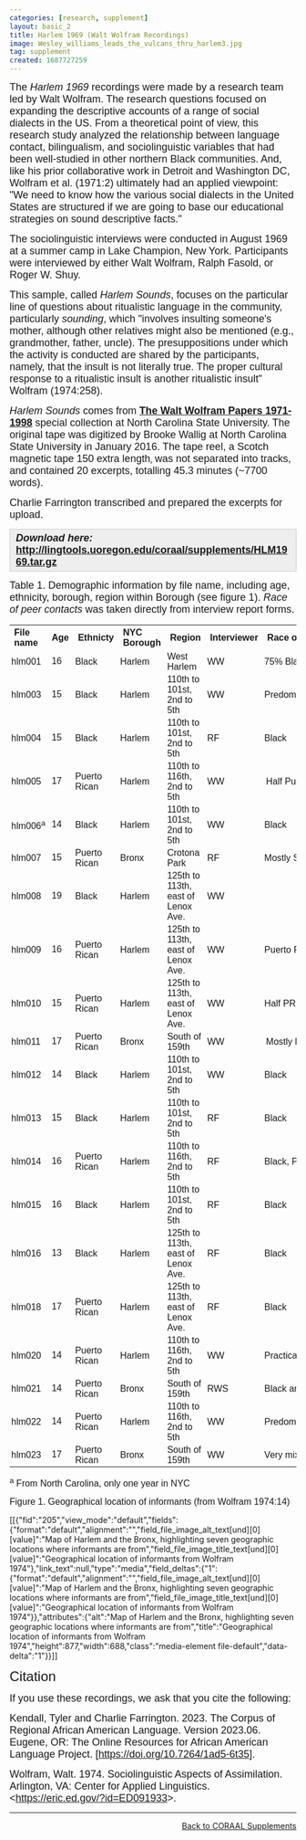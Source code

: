 ```yaml
---
categories: [research, supplement]
layout: basic_2
title: Harlem 1969 (Walt Wolfram Recordings)
image: Wesley_williams_leads_the_vulcans_thru_harlem3.jpg
tag: supplement
created: 1687727259
---
```

<p><span style="font-family:Arial,Helvetica,sans-serif;"><span style="font-size:18px;">The <em>Harlem 1969</em> recordings were made by a research team led by Walt Wolfram. The research questions focused on expanding the descriptive accounts of a range of social dialects in the US. From a theoretical point of view, this research study analyzed the relationship between language contact, bilingualism, and sociolinguistic variables that had been well-studied in other northern Black communities. And, like his prior collaborative work in Detroit and Washington DC, Wolfram et al. (1971:2) ultimately had an applied viewpoint: "We need to know how the various social dialects in the United States are structured if we are going to base our educational strategies on sound descriptive facts."</span></span></p><p><span style="font-family:Arial,Helvetica,sans-serif;"><span style="font-size:18px;">The sociolinguistic interviews were conducted in August 1969 at a summer camp in Lake Champion, New York. Participants were interviewed by either Walt Wolfram, Ralph Fasold, or Roger W. Shuy.</span></span></p><p><span style="font-family:Arial,Helvetica,sans-serif;"><span style="font-size:18px;">This sample, called <em>Harlem Sounds</em>, focuses on the particular line of questions about ritualistic language in the community, particularly <em>sounding</em>, which "involves insulting someone's mother, although other relatives might also be mentioned (e.g., grandmother, father, uncle). The presuppositions under which the activity is conducted are shared by the participants, namely, that the insult is not literally true. The proper cultural response to a ritualistic insult is another ritualistic insult" Wolfram (1974:258).</span></span></p><p><span style="font-family:Arial,Helvetica,sans-serif;"><span style="font-size:18px;"><em>Harlem Sounds</em> comes from <strong><a href="https://www.lib.ncsu.edu/findingaids/mc00354" target="_blank">The Walt Wolfram Papers 1971-1998</a></strong> special collection at North Carolina State University. The original tape was digitized by Brooke Wallig at North Carolina State University in January 2016. The tape reel, a Scotch magnetic tape 150 extra length</span></span>, <span style="font-family:Arial,Helvetica,sans-serif;"><span style="font-size:18px;">was not separated into tracks, and contained 20 excerpts, totalling 45.3 minutes (~7700 words).</span></span></p><p><span style="font-family:Arial,Helvetica,sans-serif;"><span style="font-size:18px;">Charlie Farrington transcribed and prepared the excerpts for upload.</span></span></p><div style="background:#eeeeee;border:1px solid #cccccc;padding:5px 10px;"><strong><em><span style="font-family:Arial,Helvetica,sans-serif;"><span style="font-size:18px;">Download here: </span></span></em><span style="font-size:18px;"><span style="font-family:Arial,Helvetica,sans-serif;"><a href="http://lingtools.uoregon.edu/coraal/supplements/HLM1969.tar.gz">http://lingtools.uoregon.edu/coraal/supplements/HLM1969.tar.gz </a></span></span></strong></div><p><span style="font-size:18px;"><span style="font-family:Arial,Helvetica,sans-serif;">Table 1. Demographic information by file name, including age, ethnicity, borough, region within Borough (see figure 1). <em>Race of peer contacts</em> was taken directly from interview report forms.</span></span></p><table class="table table--responsive table--borders"><tbody class="table__body"><tr class="table__row__header"><th class="table__cell table__header" style="text-align: left; vertical-align: middle;"><span style="font-family:Trebuchet MS,Helvetica,sans-serif;"><span style="font-size:16px;">File name</span></span></th><th class="table__cell table__header" style="text-align: left; vertical-align: middle;"><span style="font-family:Trebuchet MS,Helvetica,sans-serif;"><span style="font-size:16px;">Age</span></span></th><th class="table__cell table__header" style="text-align: left; vertical-align: middle;"><span style="font-family:Trebuchet MS,Helvetica,sans-serif;">Ethnicty</span></th><th class="table__cell table__header" style="text-align: left; vertical-align: middle;"><span style="font-family:Trebuchet MS,Helvetica,sans-serif;">NYC Borough</span></th><th class="table__cell table__header" style="text-align: left; vertical-align: middle;"><span style="font-family:Trebuchet MS,Helvetica,sans-serif;">Region</span></th><th class="table__cell table__header" style="text-align: left; vertical-align: middle;"><span style="font-family:Trebuchet MS,Helvetica,sans-serif;">Interviewer</span></th><th class="table__cell table__header" style="text-align: left; vertical-align: middle;"><span style="font-family:Trebuchet MS,Helvetica,sans-serif;">Race of Peer Contacts</span></th></tr><tr><td data-sheets-value="{&quot;1&quot;:2,&quot;2&quot;:&quot;hlm001&quot;}" data-th="File name" style="overflow: hidden; padding: 2px 3px; vertical-align: middle; text-align: left;"><span style="font-size:16px;"><span style="font-family:Arial,Helvetica,sans-serif;">hlm001</span></span></td><td class="table__cell" data-th="Age" style="text-align: left; vertical-align: middle;"><span style="font-size:16px;"><span style="font-family:Arial,Helvetica,sans-serif;">16</span></span></td><td data-sheets-value="{&quot;1&quot;:2,&quot;2&quot;:&quot;African American&quot;}" data-th="Ethnicty" style="overflow: hidden; padding: 2px 3px; vertical-align: middle; text-align: left;"><span style="font-size:16px;"><span style="font-family:Arial,Helvetica,sans-serif;">Black</span></span></td><td data-sheets-value="{&quot;1&quot;:2,&quot;2&quot;:&quot;Harlem&quot;}" data-th="NYC Borough" style="overflow: hidden; padding: 2px 3px; vertical-align: middle; text-align: left;"><span style="font-size:16px;"><span style="font-family:Arial,Helvetica,sans-serif;">Harlem</span></span></td><td data-sheets-value="{&quot;1&quot;:2,&quot;2&quot;:&quot;Central Harlem&quot;}" data-th="Region" style="overflow: hidden; padding: 2px 3px; vertical-align: middle; text-align: left;"><span style="font-size:16px;"><span style="font-family:Arial,Helvetica,sans-serif;">West Harlem</span></span></td><td data-sheets-value="{&quot;1&quot;:2,&quot;2&quot;:&quot;WW&quot;}" data-th="Interviewer" style="overflow: hidden; padding: 2px 3px; vertical-align: middle; text-align: left;"><span style="font-size:16px;"><span style="font-family:Arial,Helvetica,sans-serif;">WW</span></span></td><td data-sheets-value="{&quot;1&quot;:2,&quot;2&quot;:&quot;75% Black&quot;}" data-th="Race of Peer Contacts" style="overflow: hidden; padding: 2px 3px; vertical-align: middle; text-align: left;"><span style="font-size:16px;"><span style="font-family:Arial,Helvetica,sans-serif;">75% Black</span></span></td></tr><tr><td data-sheets-value="{&quot;1&quot;:2,&quot;2&quot;:&quot;hlm003&quot;}" data-th="File name" style="overflow: hidden; padding: 2px 3px; vertical-align: middle; text-align: left;"><span style="font-size:16px;"><span style="font-family:Arial,Helvetica,sans-serif;">hlm003</span></span></td><td class="table__cell" data-th="Age" style="text-align: left; vertical-align: middle;"><span style="font-size:16px;"><span style="font-family:Arial,Helvetica,sans-serif;">15</span></span></td><td data-sheets-value="{&quot;1&quot;:2,&quot;2&quot;:&quot;African American&quot;}" data-th="Ethnicty" style="overflow: hidden; padding: 2px 3px; vertical-align: middle; text-align: left;"><span style="font-size:16px;"><span style="font-family:Arial,Helvetica,sans-serif;">Black</span></span></td><td data-sheets-value="{&quot;1&quot;:2,&quot;2&quot;:&quot;Harlem&quot;}" data-th="NYC Borough" style="overflow: hidden; padding: 2px 3px; vertical-align: middle; text-align: left;"><span style="font-size:16px;"><span style="font-family:Arial,Helvetica,sans-serif;">Harlem</span></span></td><td data-sheets-value="{&quot;1&quot;:2,&quot;2&quot;:&quot;110th to 101st, 2nd to 5th&quot;}" data-th="Region" style="overflow: hidden; padding: 2px 3px; vertical-align: middle; text-align: left;"><span style="font-size:16px;"><span style="font-family:Arial,Helvetica,sans-serif;">110th to 101st, 2nd to 5th</span></span></td><td data-sheets-value="{&quot;1&quot;:2,&quot;2&quot;:&quot;WW&quot;}" data-th="Interviewer" style="overflow: hidden; padding: 2px 3px; vertical-align: middle; text-align: left;"><span style="font-size:16px;"><span style="font-family:Arial,Helvetica,sans-serif;">WW</span></span></td><td data-sheets-value="{&quot;1&quot;:2,&quot;2&quot;:&quot;Predominantly Black&quot;}" data-th="Race of Peer Contacts" style="overflow: hidden; padding: 2px 3px; vertical-align: middle; text-align: left;"><span style="font-size:16px;"><span style="font-family:Arial,Helvetica,sans-serif;">Predominantly Black</span></span></td></tr><tr><td data-sheets-value="{&quot;1&quot;:2,&quot;2&quot;:&quot;hlm004&quot;}" data-th="File name" style="overflow: hidden; padding: 2px 3px; vertical-align: middle; text-align: left;"><span style="font-size:16px;"><span style="font-family:Arial,Helvetica,sans-serif;">hlm004</span></span></td><td class="table__cell" data-th="Age" style="text-align: left; vertical-align: middle;"><span style="font-size:16px;"><span style="font-family:Arial,Helvetica,sans-serif;">15</span></span></td><td data-sheets-value="{&quot;1&quot;:2,&quot;2&quot;:&quot;African American&quot;}" data-th="Ethnicty" style="overflow: hidden; padding: 2px 3px; vertical-align: middle; text-align: left;"><span style="font-size:16px;"><span style="font-family:Arial,Helvetica,sans-serif;">Black</span></span></td><td data-sheets-value="{&quot;1&quot;:2,&quot;2&quot;:&quot;Harlem&quot;}" data-th="NYC Borough" style="overflow: hidden; padding: 2px 3px; vertical-align: middle; text-align: left;"><span style="font-size:16px;"><span style="font-family:Arial,Helvetica,sans-serif;">Harlem</span></span></td><td data-sheets-value="{&quot;1&quot;:2,&quot;2&quot;:&quot;110th to 101st, 2nd to 5th&quot;}" data-th="Region" style="overflow: hidden; padding: 2px 3px; vertical-align: middle; text-align: left;"><span style="font-size:16px;"><span style="font-family:Arial,Helvetica,sans-serif;">110th to 101st, 2nd to 5th</span></span></td><td data-sheets-value="{&quot;1&quot;:2,&quot;2&quot;:&quot;RF&quot;}" data-th="Interviewer" style="overflow: hidden; padding: 2px 3px; vertical-align: middle; text-align: left;"><span style="font-size:16px;"><span style="font-family:Arial,Helvetica,sans-serif;">RF</span></span></td><td data-sheets-value="{&quot;1&quot;:2,&quot;2&quot;:&quot;Black&quot;}" data-th="Race of Peer Contacts" style="overflow: hidden; padding: 2px 3px; vertical-align: middle; text-align: left;"><span style="font-size:16px;"><span style="font-family:Arial,Helvetica,sans-serif;">Black</span></span></td></tr><tr><td data-sheets-value="{&quot;1&quot;:2,&quot;2&quot;:&quot;hlm005&quot;}" data-th="File name" style="overflow: hidden; padding: 2px 3px; vertical-align: middle; text-align: left;"><span style="font-size:16px;"><span style="font-family:Arial,Helvetica,sans-serif;">hlm005</span></span></td><td class="table__cell" data-th="Age" style="text-align: left; vertical-align: middle;"><span style="font-size:16px;"><span style="font-family:Arial,Helvetica,sans-serif;">17</span></span></td><td data-sheets-value="{&quot;1&quot;:2,&quot;2&quot;:&quot;Puerto Rican&quot;}" data-th="Ethnicty" style="overflow: hidden; padding: 2px 3px; vertical-align: middle; text-align: left;"><span style="font-size:16px;"><span style="font-family:Arial,Helvetica,sans-serif;">Puerto Rican</span></span></td><td data-sheets-value="{&quot;1&quot;:2,&quot;2&quot;:&quot;Harlem&quot;}" data-th="NYC Borough" style="overflow: hidden; padding: 2px 3px; vertical-align: middle; text-align: left;"><span style="font-size:16px;"><span style="font-family:Arial,Helvetica,sans-serif;">Harlem</span></span></td><td data-sheets-value="{&quot;1&quot;:2,&quot;2&quot;:&quot;110th to 116th, 2nd to 5th&quot;}" data-th="Region" style="overflow: hidden; padding: 2px 3px; vertical-align: middle; text-align: left;"><span style="font-size:16px;"><span style="font-family:Arial,Helvetica,sans-serif;">110th to 116th, 2nd to 5th</span></span></td><td data-sheets-value="{&quot;1&quot;:2,&quot;2&quot;:&quot;WW&quot;}" data-th="Interviewer" style="overflow: hidden; padding: 2px 3px; vertical-align: middle; text-align: left;"><span style="font-size:16px;"><span style="font-family:Arial,Helvetica,sans-serif;">WW</span></span></td><td data-sheets-value="{&quot;1&quot;:2,&quot;2&quot;:&quot;Half Puerto Rican, half Black&quot;}" data-th="Race of Peer Contacts" style="border-right: 1px solid transparent; overflow: visible; padding: 2px 3px; vertical-align: middle; text-align: left;"><div style="white-space:nowrap;overflow:hidden;position:relative;width:242px;left:3px;"><div style="float:left;"><span style="font-size:16px;"><span style="font-family:Arial,Helvetica,sans-serif;">Half Puerto Rican, half Black</span></span></div></div></td></tr><tr><td data-sheets-value="{&quot;1&quot;:2,&quot;2&quot;:&quot;hlm006&quot;}" data-th="File name" style="overflow: hidden; padding: 2px 3px; vertical-align: middle; text-align: left;"><span style="font-size:16px;"><span style="font-family:Arial,Helvetica,sans-serif;">hlm006<sup>a</sup></span></span></td><td class="table__cell" data-th="Age" style="text-align: left; vertical-align: middle;"><span style="font-size:16px;"><span style="font-family:Arial,Helvetica,sans-serif;">14</span></span></td><td data-sheets-value="{&quot;1&quot;:2,&quot;2&quot;:&quot;African American&quot;}" data-th="Ethnicty" style="overflow: hidden; padding: 2px 3px; vertical-align: middle; text-align: left;"><span style="font-size:16px;"><span style="font-family:Arial,Helvetica,sans-serif;">Black</span></span></td><td data-sheets-value="{&quot;1&quot;:2,&quot;2&quot;:&quot;Harlem&quot;}" data-th="NYC Borough" style="overflow: hidden; padding: 2px 3px; vertical-align: middle; text-align: left;"><span style="font-size:16px;"><span style="font-family:Arial,Helvetica,sans-serif;">Harlem</span></span></td><td data-sheets-value="{&quot;1&quot;:2,&quot;2&quot;:&quot;110th to 101st, 2nd to 5th&quot;}" data-th="Region" style="overflow: hidden; padding: 2px 3px; vertical-align: middle; text-align: left;"><span style="font-size:16px;"><span style="font-family:Arial,Helvetica,sans-serif;">110th to 101st, 2nd to 5th</span></span></td><td data-sheets-value="{&quot;1&quot;:2,&quot;2&quot;:&quot;WW&quot;}" data-th="Interviewer" style="overflow: hidden; padding: 2px 3px; vertical-align: middle; text-align: left;"><span style="font-size:16px;"><span style="font-family:Arial,Helvetica,sans-serif;">WW</span></span></td><td data-sheets-value="{&quot;1&quot;:2,&quot;2&quot;:&quot;Black&quot;}" data-th="Race of Peer Contacts" style="overflow: hidden; padding: 2px 3px; vertical-align: middle; text-align: left;"><span style="font-size:16px;"><span style="font-family:Arial,Helvetica,sans-serif;">Black</span></span></td></tr><tr><td data-sheets-value="{&quot;1&quot;:2,&quot;2&quot;:&quot;hlm007&quot;}" data-th="File name" style="overflow: hidden; padding: 2px 3px; vertical-align: middle; text-align: left;"><span style="font-size:16px;"><span style="font-family:Arial,Helvetica,sans-serif;">hlm007</span></span></td><td class="table__cell" data-th="Age" style="text-align: left; vertical-align: middle;"><span style="font-size:16px;"><span style="font-family:Arial,Helvetica,sans-serif;">15</span></span></td><td data-sheets-value="{&quot;1&quot;:2,&quot;2&quot;:&quot;Puerto Rican&quot;}" data-th="Ethnicty" style="overflow: hidden; padding: 2px 3px; vertical-align: middle; text-align: left;"><span style="font-size:16px;"><span style="font-family:Arial,Helvetica,sans-serif;">Puerto Rican</span></span></td><td data-sheets-value="{&quot;1&quot;:2,&quot;2&quot;:&quot;Bronx&quot;}" data-th="NYC Borough" style="overflow: hidden; padding: 2px 3px; vertical-align: middle; text-align: left;"><span style="font-size:16px;"><span style="font-family:Arial,Helvetica,sans-serif;">Bronx</span></span></td><td data-sheets-value="{&quot;1&quot;:2,&quot;2&quot;:&quot;Crotona Park&quot;}" data-th="Region" style="overflow: hidden; padding: 2px 3px; vertical-align: middle; text-align: left;"><span style="font-size:16px;"><span style="font-family:Arial,Helvetica,sans-serif;">Crotona Park</span></span></td><td data-sheets-value="{&quot;1&quot;:2,&quot;2&quot;:&quot;RF&quot;}" data-th="Interviewer" style="overflow: hidden; padding: 2px 3px; vertical-align: middle; text-align: left;"><span style="font-size:16px;"><span style="font-family:Arial,Helvetica,sans-serif;">RF</span></span></td><td data-sheets-value="{&quot;1&quot;:2,&quot;2&quot;:&quot;Mostly Spanish&quot;}" data-th="Race of Peer Contacts" style="overflow: hidden; padding: 2px 3px; vertical-align: middle; text-align: left;"><span style="font-size:16px;"><span style="font-family:Arial,Helvetica,sans-serif;">Mostly Spanish</span></span></td></tr><tr><td data-sheets-value="{&quot;1&quot;:2,&quot;2&quot;:&quot;hlm008&quot;}" data-th="File name" style="overflow: hidden; padding: 2px 3px; vertical-align: middle; text-align: left;"><span style="font-size:16px;"><span style="font-family:Arial,Helvetica,sans-serif;">hlm008</span></span></td><td class="table__cell" data-th="Age" style="text-align: left; vertical-align: middle;"><span style="font-size:16px;"><span style="font-family:Arial,Helvetica,sans-serif;">19</span></span></td><td data-sheets-value="{&quot;1&quot;:2,&quot;2&quot;:&quot;African American&quot;}" data-th="Ethnicty" style="overflow: hidden; padding: 2px 3px; vertical-align: middle; text-align: left;"><span style="font-size:16px;"><span style="font-family:Arial,Helvetica,sans-serif;">Black</span></span></td><td data-sheets-value="{&quot;1&quot;:2,&quot;2&quot;:&quot;Harlem&quot;}" data-th="NYC Borough" style="overflow: hidden; padding: 2px 3px; vertical-align: middle; text-align: left;"><span style="font-size:16px;"><span style="font-family:Arial,Helvetica,sans-serif;">Harlem</span></span></td><td data-sheets-value="{&quot;1&quot;:2,&quot;2&quot;:&quot;125th to 113th, east of Lenox Ave.&quot;}" data-th="Region" style="overflow: hidden; padding: 2px 3px; vertical-align: middle; text-align: left;"><span style="font-size:16px;"><span style="font-family:Arial,Helvetica,sans-serif;">125th to 113th, east of Lenox Ave.</span></span></td><td data-sheets-value="{&quot;1&quot;:2,&quot;2&quot;:&quot;WW&quot;}" data-th="Interviewer" style="overflow: hidden; padding: 2px 3px; vertical-align: middle; text-align: left;"><span style="font-size:16px;"><span style="font-family:Arial,Helvetica,sans-serif;">WW</span></span></td><td data-th="Race of Peer Contacts" style="overflow: hidden; padding: 2px 3px; vertical-align: middle; text-align: left;">&nbsp;</td></tr><tr><td data-sheets-value="{&quot;1&quot;:2,&quot;2&quot;:&quot;hlm009&quot;}" data-th="File name" style="overflow: hidden; padding: 2px 3px; vertical-align: middle; text-align: left;"><span style="font-size:16px;"><span style="font-family:Arial,Helvetica,sans-serif;">hlm009</span></span></td><td class="table__cell" data-th="Age" style="text-align: left; vertical-align: middle;"><span style="font-size:16px;"><span style="font-family:Arial,Helvetica,sans-serif;">16</span></span></td><td data-sheets-value="{&quot;1&quot;:2,&quot;2&quot;:&quot;Puerto Rican&quot;}" data-th="Ethnicty" style="overflow: hidden; padding: 2px 3px; vertical-align: middle; text-align: left;"><span style="font-size:16px;"><span style="font-family:Arial,Helvetica,sans-serif;">Puerto Rican</span></span></td><td data-sheets-value="{&quot;1&quot;:2,&quot;2&quot;:&quot;Harlem&quot;}" data-th="NYC Borough" style="overflow: hidden; padding: 2px 3px; vertical-align: middle; text-align: left;"><span style="font-size:16px;"><span style="font-family:Arial,Helvetica,sans-serif;">Harlem</span></span></td><td data-sheets-value="{&quot;1&quot;:2,&quot;2&quot;:&quot;125th to 113th, east of Lenox Ave.&quot;}" data-th="Region" style="overflow: hidden; padding: 2px 3px; vertical-align: middle; text-align: left;"><span style="font-size:16px;"><span style="font-family:Arial,Helvetica,sans-serif;">125th to 113th, east of Lenox Ave.</span></span></td><td data-sheets-value="{&quot;1&quot;:2,&quot;2&quot;:&quot;WW&quot;}" data-th="Interviewer" style="overflow: hidden; padding: 2px 3px; vertical-align: middle; text-align: left;"><span style="font-size:16px;"><span style="font-family:Arial,Helvetica,sans-serif;">WW</span></span></td><td data-sheets-value="{&quot;1&quot;:2,&quot;2&quot;:&quot;Puerto Rican&quot;}" data-th="Race of Peer Contacts" style="overflow: hidden; padding: 2px 3px; vertical-align: middle; text-align: left;"><span style="font-size:16px;"><span style="font-family:Arial,Helvetica,sans-serif;">Puerto Rican</span></span></td></tr><tr><td data-sheets-value="{&quot;1&quot;:2,&quot;2&quot;:&quot;hlm010&quot;}" data-th="File name" style="overflow: hidden; padding: 2px 3px; vertical-align: middle; text-align: left;"><span style="font-size:16px;"><span style="font-family:Arial,Helvetica,sans-serif;">hlm010</span></span></td><td class="table__cell" data-th="Age" style="text-align: left; vertical-align: middle;"><span style="font-size:16px;"><span style="font-family:Arial,Helvetica,sans-serif;">15</span></span></td><td data-sheets-value="{&quot;1&quot;:2,&quot;2&quot;:&quot;Puerto Rican&quot;}" data-th="Ethnicty" style="overflow: hidden; padding: 2px 3px; vertical-align: middle; text-align: left;"><span style="font-size:16px;"><span style="font-family:Arial,Helvetica,sans-serif;">Puerto Rican</span></span></td><td data-sheets-value="{&quot;1&quot;:2,&quot;2&quot;:&quot;Harlem&quot;}" data-th="NYC Borough" style="overflow: hidden; padding: 2px 3px; vertical-align: middle; text-align: left;"><span style="font-size:16px;"><span style="font-family:Arial,Helvetica,sans-serif;">Harlem</span></span></td><td data-sheets-value="{&quot;1&quot;:2,&quot;2&quot;:&quot;125th to 113th, east of Lenox Ave.&quot;}" data-th="Region" style="overflow: hidden; padding: 2px 3px; vertical-align: middle; text-align: left;"><span style="font-size:16px;"><span style="font-family:Arial,Helvetica,sans-serif;">125th to 113th, east of Lenox Ave.</span></span></td><td data-sheets-value="{&quot;1&quot;:2,&quot;2&quot;:&quot;WW&quot;}" data-th="Interviewer" style="overflow: hidden; padding: 2px 3px; vertical-align: middle; text-align: left;"><span style="font-size:16px;"><span style="font-family:Arial,Helvetica,sans-serif;">WW</span></span></td><td data-sheets-value="{&quot;1&quot;:2,&quot;2&quot;:&quot;Half PR, half Black&quot;}" data-th="Race of Peer Contacts" style="overflow: hidden; padding: 2px 3px; vertical-align: middle; text-align: left;"><span style="font-size:16px;"><span style="font-family:Arial,Helvetica,sans-serif;">Half PR, half Black</span></span></td></tr><tr><td data-sheets-value="{&quot;1&quot;:2,&quot;2&quot;:&quot;hlm011&quot;}" data-th="File name" style="overflow: hidden; padding: 2px 3px; vertical-align: middle; text-align: left;"><span style="font-size:16px;"><span style="font-family:Arial,Helvetica,sans-serif;">hlm011</span></span></td><td class="table__cell" data-th="Age" style="text-align: left; vertical-align: middle;"><span style="font-size:16px;"><span style="font-family:Arial,Helvetica,sans-serif;">17</span></span></td><td data-sheets-value="{&quot;1&quot;:2,&quot;2&quot;:&quot;Puerto Rican&quot;}" data-th="Ethnicty" style="overflow: hidden; padding: 2px 3px; vertical-align: middle; text-align: left;"><span style="font-size:16px;"><span style="font-family:Arial,Helvetica,sans-serif;">Puerto Rican</span></span></td><td data-sheets-value="{&quot;1&quot;:2,&quot;2&quot;:&quot;Bronx&quot;}" data-th="NYC Borough" style="overflow: hidden; padding: 2px 3px; vertical-align: middle; text-align: left;"><span style="font-size:16px;"><span style="font-family:Arial,Helvetica,sans-serif;">Bronx</span></span></td><td data-sheets-value="{&quot;1&quot;:2,&quot;2&quot;:&quot;South of 159th&quot;}" data-th="Region" style="overflow: hidden; padding: 2px 3px; vertical-align: middle; text-align: left;"><span style="font-size:16px;"><span style="font-family:Arial,Helvetica,sans-serif;">South of 159th</span></span></td><td data-sheets-value="{&quot;1&quot;:2,&quot;2&quot;:&quot;WW&quot;}" data-th="Interviewer" style="overflow: hidden; padding: 2px 3px; vertical-align: middle; text-align: left;"><span style="font-size:16px;"><span style="font-family:Arial,Helvetica,sans-serif;">WW</span></span></td><td data-sheets-value="{&quot;1&quot;:2,&quot;2&quot;:&quot;Mostly PR, but some Black&quot;}" data-th="Race of Peer Contacts" style="border-right: 1px solid transparent; overflow: visible; padding: 2px 3px; vertical-align: middle; text-align: left;"><div style="white-space:nowrap;overflow:hidden;position:relative;width:242px;left:3px;"><div style="float:left;"><span style="font-size:16px;"><span style="font-family:Arial,Helvetica,sans-serif;">Mostly PR, but some Black</span></span></div></div></td></tr><tr><td data-sheets-value="{&quot;1&quot;:2,&quot;2&quot;:&quot;hlm012&quot;}" data-th="File name" style="overflow: hidden; padding: 2px 3px; vertical-align: middle; text-align: left;"><span style="font-size:16px;"><span style="font-family:Arial,Helvetica,sans-serif;">hlm012</span></span></td><td class="table__cell" data-th="Age" style="text-align: left; vertical-align: middle;"><span style="font-size:16px;"><span style="font-family:Arial,Helvetica,sans-serif;">14</span></span></td><td data-sheets-value="{&quot;1&quot;:2,&quot;2&quot;:&quot;African American&quot;}" data-th="Ethnicty" style="overflow: hidden; padding: 2px 3px; vertical-align: middle; text-align: left;"><span style="font-size:16px;"><span style="font-family:Arial,Helvetica,sans-serif;">Black</span></span></td><td data-sheets-value="{&quot;1&quot;:2,&quot;2&quot;:&quot;Harlem&quot;}" data-th="NYC Borough" style="overflow: hidden; padding: 2px 3px; vertical-align: middle; text-align: left;"><span style="font-size:16px;"><span style="font-family:Arial,Helvetica,sans-serif;">Harlem</span></span></td><td data-sheets-value="{&quot;1&quot;:2,&quot;2&quot;:&quot;110th to 101st, 2nd to 5th&quot;}" data-th="Region" style="overflow: hidden; padding: 2px 3px; vertical-align: middle; text-align: left;"><span style="font-size:16px;"><span style="font-family:Arial,Helvetica,sans-serif;">110th to 101st, 2nd to 5th</span></span></td><td data-sheets-value="{&quot;1&quot;:2,&quot;2&quot;:&quot;WW&quot;}" data-th="Interviewer" style="overflow: hidden; padding: 2px 3px; vertical-align: middle; text-align: left;"><span style="font-size:16px;"><span style="font-family:Arial,Helvetica,sans-serif;">WW</span></span></td><td data-sheets-value="{&quot;1&quot;:2,&quot;2&quot;:&quot;Black&quot;}" data-th="Race of Peer Contacts" style="overflow: hidden; padding: 2px 3px; vertical-align: middle; text-align: left;"><span style="font-size:16px;"><span style="font-family:Arial,Helvetica,sans-serif;">Black</span></span></td></tr><tr><td data-sheets-value="{&quot;1&quot;:2,&quot;2&quot;:&quot;hlm013&quot;}" data-th="File name" style="overflow: hidden; padding: 2px 3px; vertical-align: middle; text-align: left;"><span style="font-size:16px;"><span style="font-family:Arial,Helvetica,sans-serif;">hlm013</span></span></td><td class="table__cell" data-th="Age" style="text-align: left; vertical-align: middle;"><span style="font-size:16px;"><span style="font-family:Arial,Helvetica,sans-serif;">15</span></span></td><td data-sheets-value="{&quot;1&quot;:2,&quot;2&quot;:&quot;African American&quot;}" data-th="Ethnicty" style="overflow: hidden; padding: 2px 3px; vertical-align: middle; text-align: left;"><span style="font-size:16px;"><span style="font-family:Arial,Helvetica,sans-serif;">Black</span></span></td><td data-sheets-value="{&quot;1&quot;:2,&quot;2&quot;:&quot;Harlem&quot;}" data-th="NYC Borough" style="overflow: hidden; padding: 2px 3px; vertical-align: middle; text-align: left;"><span style="font-size:16px;"><span style="font-family:Arial,Helvetica,sans-serif;">Harlem</span></span></td><td data-sheets-value="{&quot;1&quot;:2,&quot;2&quot;:&quot;110th to 101st, 2nd to 5th&quot;}" data-th="Region" style="overflow: hidden; padding: 2px 3px; vertical-align: middle; text-align: left;"><span style="font-size:16px;"><span style="font-family:Arial,Helvetica,sans-serif;">110th to 101st, 2nd to 5th</span></span></td><td data-sheets-value="{&quot;1&quot;:2,&quot;2&quot;:&quot;RF&quot;}" data-th="Interviewer" style="overflow: hidden; padding: 2px 3px; vertical-align: middle; text-align: left;"><span style="font-size:16px;"><span style="font-family:Arial,Helvetica,sans-serif;">RF</span></span></td><td data-sheets-value="{&quot;1&quot;:2,&quot;2&quot;:&quot;Black&quot;}" data-th="Race of Peer Contacts" style="overflow: hidden; padding: 2px 3px; vertical-align: middle; text-align: left;"><span style="font-size:16px;"><span style="font-family:Arial,Helvetica,sans-serif;">Black</span></span></td></tr><tr><td data-sheets-value="{&quot;1&quot;:2,&quot;2&quot;:&quot;hlm014&quot;}" data-th="File name" style="overflow: hidden; padding: 2px 3px; vertical-align: middle; text-align: left;"><span style="font-size:16px;"><span style="font-family:Arial,Helvetica,sans-serif;">hlm014</span></span></td><td class="table__cell" data-th="Age" style="text-align: left; vertical-align: middle;"><span style="font-size:16px;"><span style="font-family:Arial,Helvetica,sans-serif;">16</span></span></td><td data-sheets-value="{&quot;1&quot;:2,&quot;2&quot;:&quot;Puerto Rican&quot;}" data-th="Ethnicty" style="overflow: hidden; padding: 2px 3px; vertical-align: middle; text-align: left;"><span style="font-size:16px;"><span style="font-family:Arial,Helvetica,sans-serif;">Puerto Rican</span></span></td><td data-sheets-value="{&quot;1&quot;:2,&quot;2&quot;:&quot;Harlem&quot;}" data-th="NYC Borough" style="overflow: hidden; padding: 2px 3px; vertical-align: middle; text-align: left;"><span style="font-size:16px;"><span style="font-family:Arial,Helvetica,sans-serif;">Harlem</span></span></td><td data-sheets-value="{&quot;1&quot;:2,&quot;2&quot;:&quot;110th to 116th, 2nd to 5th&quot;}" data-th="Region" style="overflow: hidden; padding: 2px 3px; vertical-align: middle; text-align: left;"><span style="font-size:16px;"><span style="font-family:Arial,Helvetica,sans-serif;">110th to 116th, 2nd to 5th</span></span></td><td data-sheets-value="{&quot;1&quot;:2,&quot;2&quot;:&quot;RF&quot;}" data-th="Interviewer" style="overflow: hidden; padding: 2px 3px; vertical-align: middle; text-align: left;"><span style="font-size:16px;"><span style="font-family:Arial,Helvetica,sans-serif;">RF</span></span></td><td data-sheets-value="{&quot;1&quot;:2,&quot;2&quot;:&quot;Black, PR, Italian&quot;}" data-th="Race of Peer Contacts" style="overflow: hidden; padding: 2px 3px; vertical-align: middle; text-align: left;"><span style="font-size:16px;"><span style="font-family:Arial,Helvetica,sans-serif;">Black, PR, Italian</span></span></td></tr><tr><td data-sheets-value="{&quot;1&quot;:2,&quot;2&quot;:&quot;hlm015&quot;}" data-th="File name" style="overflow: hidden; padding: 2px 3px; vertical-align: middle; text-align: left;"><span style="font-size:16px;"><span style="font-family:Arial,Helvetica,sans-serif;">hlm015</span></span></td><td class="table__cell" data-th="Age" style="text-align: left; vertical-align: middle;"><span style="font-size:16px;"><span style="font-family:Arial,Helvetica,sans-serif;">16</span></span></td><td data-sheets-value="{&quot;1&quot;:2,&quot;2&quot;:&quot;African American&quot;}" data-th="Ethnicty" style="overflow: hidden; padding: 2px 3px; vertical-align: middle; text-align: left;"><span style="font-size:16px;"><span style="font-family:Arial,Helvetica,sans-serif;">Black</span></span></td><td data-sheets-value="{&quot;1&quot;:2,&quot;2&quot;:&quot;Harlem&quot;}" data-th="NYC Borough" style="overflow: hidden; padding: 2px 3px; vertical-align: middle; text-align: left;"><span style="font-size:16px;"><span style="font-family:Arial,Helvetica,sans-serif;">Harlem</span></span></td><td data-sheets-value="{&quot;1&quot;:2,&quot;2&quot;:&quot;110th to 101st, 2nd to 5th&quot;}" data-th="Region" style="overflow: hidden; padding: 2px 3px; vertical-align: middle; text-align: left;"><span style="font-size:16px;"><span style="font-family:Arial,Helvetica,sans-serif;">110th to 101st, 2nd to 5th</span></span></td><td data-sheets-value="{&quot;1&quot;:2,&quot;2&quot;:&quot;RF&quot;}" data-th="Interviewer" style="overflow: hidden; padding: 2px 3px; vertical-align: middle; text-align: left;"><span style="font-size:16px;"><span style="font-family:Arial,Helvetica,sans-serif;">RF</span></span></td><td data-sheets-value="{&quot;1&quot;:2,&quot;2&quot;:&quot;Black&quot;}" data-th="Race of Peer Contacts" style="overflow: hidden; padding: 2px 3px; vertical-align: middle; text-align: left;"><span style="font-size:16px;"><span style="font-family:Arial,Helvetica,sans-serif;">Black</span></span></td></tr><tr><td data-sheets-value="{&quot;1&quot;:2,&quot;2&quot;:&quot;hlm016&quot;}" data-th="File name" style="overflow: hidden; padding: 2px 3px; vertical-align: middle; text-align: left;"><span style="font-size:16px;"><span style="font-family:Arial,Helvetica,sans-serif;">hlm016</span></span></td><td class="table__cell" data-th="Age" style="text-align: left; vertical-align: middle;"><span style="font-size:16px;"><span style="font-family:Arial,Helvetica,sans-serif;">13</span></span></td><td data-sheets-value="{&quot;1&quot;:2,&quot;2&quot;:&quot;African American&quot;}" data-th="Ethnicty" style="overflow: hidden; padding: 2px 3px; vertical-align: middle; text-align: left;"><span style="font-size:16px;"><span style="font-family:Arial,Helvetica,sans-serif;">Black</span></span></td><td data-sheets-value="{&quot;1&quot;:2,&quot;2&quot;:&quot;Harlem&quot;}" data-th="NYC Borough" style="overflow: hidden; padding: 2px 3px; vertical-align: middle; text-align: left;"><span style="font-size:16px;"><span style="font-family:Arial,Helvetica,sans-serif;">Harlem</span></span></td><td data-sheets-value="{&quot;1&quot;:2,&quot;2&quot;:&quot;125th to 113th, east of Lenox Ave.&quot;}" data-th="Region" style="overflow: hidden; padding: 2px 3px; vertical-align: middle; text-align: left;"><span style="font-size:16px;"><span style="font-family:Arial,Helvetica,sans-serif;">125th to 113th, east of Lenox Ave.</span></span></td><td data-sheets-value="{&quot;1&quot;:2,&quot;2&quot;:&quot;RF&quot;}" data-th="Interviewer" style="overflow: hidden; padding: 2px 3px; vertical-align: middle; text-align: left;"><span style="font-size:16px;"><span style="font-family:Arial,Helvetica,sans-serif;">RF</span></span></td><td data-sheets-value="{&quot;1&quot;:2,&quot;2&quot;:&quot;Black&quot;}" data-th="Race of Peer Contacts" style="overflow: hidden; padding: 2px 3px; vertical-align: middle; text-align: left;"><span style="font-size:16px;"><span style="font-family:Arial,Helvetica,sans-serif;">Black</span></span></td></tr><tr><td data-sheets-value="{&quot;1&quot;:2,&quot;2&quot;:&quot;hlm018&quot;}" data-th="File name" style="overflow: hidden; padding: 2px 3px; vertical-align: middle; text-align: left;"><span style="font-size:16px;"><span style="font-family:Arial,Helvetica,sans-serif;">hlm018</span></span></td><td class="table__cell" data-th="Age" style="text-align: left; vertical-align: middle;"><span style="font-size:16px;"><span style="font-family:Arial,Helvetica,sans-serif;">17</span></span></td><td data-sheets-value="{&quot;1&quot;:2,&quot;2&quot;:&quot;Puerto Rican&quot;}" data-th="Ethnicty" style="overflow: hidden; padding: 2px 3px; vertical-align: middle; text-align: left;"><span style="font-size:16px;"><span style="font-family:Arial,Helvetica,sans-serif;">Puerto Rican</span></span></td><td data-sheets-value="{&quot;1&quot;:2,&quot;2&quot;:&quot;Harlem&quot;}" data-th="NYC Borough" style="overflow: hidden; padding: 2px 3px; vertical-align: middle; text-align: left;"><span style="font-size:16px;"><span style="font-family:Arial,Helvetica,sans-serif;">Harlem</span></span></td><td data-sheets-value="{&quot;1&quot;:2,&quot;2&quot;:&quot;125th to 113th, east of Lenox Ave.&quot;}" data-th="Region" style="overflow: hidden; padding: 2px 3px; vertical-align: middle; text-align: left;"><span style="font-size:16px;"><span style="font-family:Arial,Helvetica,sans-serif;">125th to 113th, east of Lenox Ave.</span></span></td><td data-sheets-value="{&quot;1&quot;:2,&quot;2&quot;:&quot;RF&quot;}" data-th="Interviewer" style="overflow: hidden; padding: 2px 3px; vertical-align: middle; text-align: left;"><span style="font-size:16px;"><span style="font-family:Arial,Helvetica,sans-serif;">RF</span></span></td><td data-sheets-value="{&quot;1&quot;:2,&quot;2&quot;:&quot;Black&quot;}" data-th="Race of Peer Contacts" style="overflow: hidden; padding: 2px 3px; vertical-align: middle; text-align: left;"><span style="font-size:16px;"><span style="font-family:Arial,Helvetica,sans-serif;">Black</span></span></td></tr><tr><td data-sheets-value="{&quot;1&quot;:2,&quot;2&quot;:&quot;hlm020&quot;}" data-th="File name" style="overflow: hidden; padding: 2px 3px; vertical-align: middle; text-align: left;"><span style="font-size:16px;"><span style="font-family:Arial,Helvetica,sans-serif;">hlm020</span></span></td><td class="table__cell" data-th="Age" style="text-align: left; vertical-align: middle;"><span style="font-size:16px;"><span style="font-family:Arial,Helvetica,sans-serif;">14</span></span></td><td data-sheets-value="{&quot;1&quot;:2,&quot;2&quot;:&quot;Puerto Rican&quot;}" data-th="Ethnicty" style="overflow: hidden; padding: 2px 3px; vertical-align: middle; text-align: left;"><span style="font-size:16px;"><span style="font-family:Arial,Helvetica,sans-serif;">Puerto Rican</span></span></td><td data-sheets-value="{&quot;1&quot;:2,&quot;2&quot;:&quot;Harlem&quot;}" data-th="NYC Borough" style="overflow: hidden; padding: 2px 3px; vertical-align: middle; text-align: left;"><span style="font-size:16px;"><span style="font-family:Arial,Helvetica,sans-serif;">Harlem</span></span></td><td data-sheets-value="{&quot;1&quot;:2,&quot;2&quot;:&quot;110th to 116th, 2nd to 5th&quot;}" data-th="Region" style="overflow: hidden; padding: 2px 3px; vertical-align: middle; text-align: left;"><span style="font-size:16px;"><span style="font-family:Arial,Helvetica,sans-serif;">110th to 116th, 2nd to 5th</span></span></td><td data-sheets-value="{&quot;1&quot;:2,&quot;2&quot;:&quot;WW&quot;}" data-th="Interviewer" style="overflow: hidden; padding: 2px 3px; vertical-align: middle; text-align: left;"><span style="font-size:16px;"><span style="font-family:Arial,Helvetica,sans-serif;">WW</span></span></td><td data-sheets-value="{&quot;1&quot;:2,&quot;2&quot;:&quot;Practically all PR&quot;}" data-th="Race of Peer Contacts" style="overflow: hidden; padding: 2px 3px; vertical-align: middle; text-align: left;"><span style="font-size:16px;"><span style="font-family:Arial,Helvetica,sans-serif;">Practically all PR</span></span></td></tr><tr><td data-sheets-value="{&quot;1&quot;:2,&quot;2&quot;:&quot;hlm021&quot;}" data-th="File name" style="overflow: hidden; padding: 2px 3px; vertical-align: middle; text-align: left;"><span style="font-size:16px;"><span style="font-family:Arial,Helvetica,sans-serif;">hlm021</span></span></td><td class="table__cell" data-th="Age" style="text-align: left; vertical-align: middle;"><span style="font-size:16px;"><span style="font-family:Arial,Helvetica,sans-serif;">14</span></span></td><td data-sheets-value="{&quot;1&quot;:2,&quot;2&quot;:&quot;Puerto Rican&quot;}" data-th="Ethnicty" style="overflow: hidden; padding: 2px 3px; vertical-align: middle; text-align: left;"><span style="font-size:16px;"><span style="font-family:Arial,Helvetica,sans-serif;">Puerto Rican</span></span></td><td data-sheets-value="{&quot;1&quot;:2,&quot;2&quot;:&quot;Bronx&quot;}" data-th="NYC Borough" style="overflow: hidden; padding: 2px 3px; vertical-align: middle; text-align: left;"><span style="font-size:16px;"><span style="font-family:Arial,Helvetica,sans-serif;">Bronx</span></span></td><td data-sheets-value="{&quot;1&quot;:2,&quot;2&quot;:&quot;South of 159th&quot;}" data-th="Region" style="overflow: hidden; padding: 2px 3px; vertical-align: middle; text-align: left;"><span style="font-size:16px;"><span style="font-family:Arial,Helvetica,sans-serif;">South of 159th</span></span></td><td data-sheets-value="{&quot;1&quot;:2,&quot;2&quot;:&quot;RWS&quot;}" data-th="Interviewer" style="overflow: hidden; padding: 2px 3px; vertical-align: middle; text-align: left;"><span style="font-size:16px;"><span style="font-family:Arial,Helvetica,sans-serif;">RWS</span></span></td><td data-sheets-value="{&quot;1&quot;:2,&quot;2&quot;:&quot;Black and PR&quot;}" data-th="Race of Peer Contacts" style="overflow: hidden; padding: 2px 3px; vertical-align: middle; text-align: left;"><span style="font-size:16px;"><span style="font-family:Arial,Helvetica,sans-serif;">Black and PR</span></span></td></tr><tr><td data-sheets-value="{&quot;1&quot;:2,&quot;2&quot;:&quot;hlm022&quot;}" data-th="File name" style="overflow: hidden; padding: 2px 3px; vertical-align: middle; text-align: left;"><span style="font-size:16px;"><span style="font-family:Arial,Helvetica,sans-serif;">hlm022</span></span></td><td class="table__cell" data-th="Age" style="text-align: left; vertical-align: middle;"><span style="font-size:16px;"><span style="font-family:Arial,Helvetica,sans-serif;">14</span></span></td><td data-sheets-value="{&quot;1&quot;:2,&quot;2&quot;:&quot;Puerto Rican&quot;}" data-th="Ethnicty" style="overflow: hidden; padding: 2px 3px; vertical-align: middle; text-align: left;"><span style="font-size:16px;"><span style="font-family:Arial,Helvetica,sans-serif;">Puerto Rican</span></span></td><td data-sheets-value="{&quot;1&quot;:2,&quot;2&quot;:&quot;Harlem&quot;}" data-th="NYC Borough" style="overflow: hidden; padding: 2px 3px; vertical-align: middle; text-align: left;"><span style="font-size:16px;"><span style="font-family:Arial,Helvetica,sans-serif;">Harlem</span></span></td><td data-sheets-value="{&quot;1&quot;:2,&quot;2&quot;:&quot;110th to 116th, 2nd to 5th&quot;}" data-th="Region" style="overflow: hidden; padding: 2px 3px; vertical-align: middle; text-align: left;"><span style="font-size:16px;"><span style="font-family:Arial,Helvetica,sans-serif;">110th to 116th, 2nd to 5th</span></span></td><td data-sheets-value="{&quot;1&quot;:2,&quot;2&quot;:&quot;WW&quot;}" data-th="Interviewer" style="overflow: hidden; padding: 2px 3px; vertical-align: middle; text-align: left;"><span style="font-size:16px;"><span style="font-family:Arial,Helvetica,sans-serif;">WW</span></span></td><td data-sheets-value="{&quot;1&quot;:2,&quot;2&quot;:&quot;Predominantly PR&quot;}" data-th="Race of Peer Contacts" style="overflow: hidden; padding: 2px 3px; vertical-align: middle; text-align: left;"><span style="font-size:16px;"><span style="font-family:Arial,Helvetica,sans-serif;">Predominantly PR</span></span></td></tr><tr><td data-sheets-value="{&quot;1&quot;:2,&quot;2&quot;:&quot;hlm023&quot;}" data-th="File name" style="overflow: hidden; padding: 2px 3px; vertical-align: middle; text-align: left;"><span style="font-size:16px;"><span style="font-family:Arial,Helvetica,sans-serif;">hlm023</span></span></td><td class="table__cell" data-th="Age" style="text-align: left; vertical-align: middle;"><span style="font-size:16px;"><span style="font-family:Arial,Helvetica,sans-serif;">17</span></span></td><td data-sheets-value="{&quot;1&quot;:2,&quot;2&quot;:&quot;Puerto Rican&quot;}" data-th="Ethnicty" style="overflow: hidden; padding: 2px 3px; vertical-align: middle; text-align: left;"><span style="font-size:16px;"><span style="font-family:Arial,Helvetica,sans-serif;">Puerto Rican</span></span></td><td data-sheets-value="{&quot;1&quot;:2,&quot;2&quot;:&quot;Bronx&quot;}" data-th="NYC Borough" style="overflow: hidden; padding: 2px 3px; vertical-align: middle; text-align: left;"><span style="font-size:16px;"><span style="font-family:Arial,Helvetica,sans-serif;">Bronx</span></span></td><td data-sheets-value="{&quot;1&quot;:2,&quot;2&quot;:&quot;South of 159th&quot;}" data-th="Region" style="overflow: hidden; padding: 2px 3px; vertical-align: middle; text-align: left;"><span style="font-size:16px;"><span style="font-family:Arial,Helvetica,sans-serif;">South of 159th</span></span></td><td data-sheets-value="{&quot;1&quot;:2,&quot;2&quot;:&quot;WW&quot;}" data-th="Interviewer" style="overflow: hidden; padding: 2px 3px; vertical-align: middle; text-align: left;"><span style="font-size:16px;"><span style="font-family:Arial,Helvetica,sans-serif;">WW</span></span></td><td data-sheets-value="{&quot;1&quot;:2,&quot;2&quot;:&quot;Very mixed&quot;}" data-th="Race of Peer Contacts" style="overflow: hidden; padding: 2px 3px; vertical-align: middle; text-align: left;"><span style="font-size:16px;"><span style="font-family:Arial,Helvetica,sans-serif;">Very mixed</span></span></td></tr></tbody></table><p><span style="font-size:16px;"><span style="font-family:Arial,Helvetica,sans-serif;"><sup>a</sup> From North Carolina, only one year in NYC</span></span></p><p><span style="font-size:16px;"><span style="font-family:Arial,Helvetica,sans-serif;">Figure 1. Geographical location of informants (from Wolfram 1974:14)</span></span></p><p>[[{"fid":"205","view_mode":"default","fields":{"format":"default","alignment":"","field_file_image_alt_text[und][0][value]":"Map of Harlem and the Bronx, highlighting seven geographic locations where informants are from","field_file_image_title_text[und][0][value]":"Geographical location of informants from Wolfram 1974"},"link_text":null,"type":"media","field_deltas":{"1":{"format":"default","alignment":"","field_file_image_alt_text[und][0][value]":"Map of Harlem and the Bronx, highlighting seven geographic locations where informants are from","field_file_image_title_text[und][0][value]":"Geographical location of informants from Wolfram 1974"}},"attributes":{"alt":"Map of Harlem and the Bronx, highlighting seven geographic locations where informants are from","title":"Geographical location of informants from Wolfram 1974","height":877,"width":688,"class":"media-element file-default","data-delta":"1"}}]]</p><p><span style="font-family:Trebuchet MS,Helvetica,sans-serif;"><span style="font-size:24px;">Citation</span></span></p><p><span style="font-family:Arial,Helvetica,sans-serif;"><span style="font-size:18px;">If you use these recordings, we ask that you cite the following:</span></span></p><p><span style="font-family:Arial,Helvetica,sans-serif;"><span style="font-size:18px;">Kendall, Tyler and Charlie Farrington. 2023. The Corpus of Regional African American Language. Version 2023.06. Eugene, OR: The Online Resources for African American Language Project. [</span></span><span style="font-size:18px;"><span style="font-family:Arial,Helvetica,sans-serif;"><a href="https://doi.org/10.7264/1ad5-6t35">https://doi.org/10.7264/1ad5-6t35</a>].</span></span></p><p><span style="font-family:Arial,Helvetica,sans-serif;"><span style="font-size:18px;">Wolfram, Walt. 1974. Sociolinguistic Aspects of Assimilation. Arlington, VA: Center for Applied Linguistics. &lt;<a href="https://eric.ed.gov/?id=ED091933" target="_blank">https://eric.ed.gov/?id=ED091933</a>&gt;.</span></span></p><hr><p style="text-align: right;"><a class="cta-button cta-button--standard text--uppercase" href=".">Back to CORAAL Supplements</a></p>
